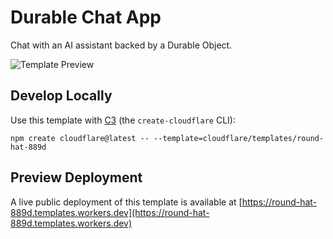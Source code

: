 # Durable Chat App

Chat with an AI assistant backed by a Durable Object.

![Template Preview](https://imagedelivery.net/wSMYJvS3Xw-n339CbDyDIA/da00d330-9a3b-40a2-e6df-b08813fb7200/public)

## Develop Locally

Use this template with [C3](https://developers.cloudflare.com/pages/get-started/c3/) (the `create-cloudflare` CLI):

```
npm create cloudflare@latest -- --template=cloudflare/templates/round-hat-889d
```

## Preview Deployment

A live public deployment of this template is available at [https://round-hat-889d.templates.workers.dev](https://round-hat-889d.templates.workers.dev)
